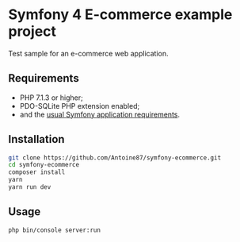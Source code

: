 Symfony 4 E-commerce example project
========================

Test sample for an e-commerce web application.

Requirements
------------

  * PHP 7.1.3 or higher;
  * PDO-SQLite PHP extension enabled;
  * and the [usual Symfony application requirements][1].

Installation
------------

```bash
git clone https://github.com/Antoine87/symfony-ecommerce.git
cd symfony-ecommerce
composer install
yarn
yarn run dev
```


Usage
-----

```bash
php bin/console server:run
```

[1]: https://symfony.com/doc/current/reference/requirements.html
